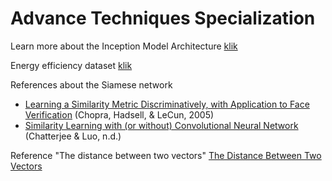 # Advance Techniques Specialization
Learn more about the Inception Model Architecture [klik](https://towardsdatascience.com/a-simple-guide-to-the-versions-of-the-inception-network-7fc52b863202)

Energy efficiency dataset [klik](https://archive.ics.uci.edu/ml/datasets/Energy+efficiency)

References about the Siamese network
-  [Learning a Similarity Metric Discriminatively, with Application to Face Verification](http://yann.lecun.com/exdb/publis/pdf/chopra-05.pdf) (Chopra, Hadsell, & LeCun, 2005)
-  [Similarity Learning with (or without) Convolutional Neural Network](http://slazebni.cs.illinois.edu/spring17/lec09_similarity.pdf)  (Chatterjee & Luo, n.d.)

Reference "The distance between two vectors" 
[The Distance Between Two Vectors](http://mathonline.wikidot.com/the-distance-between-two-vectors)
